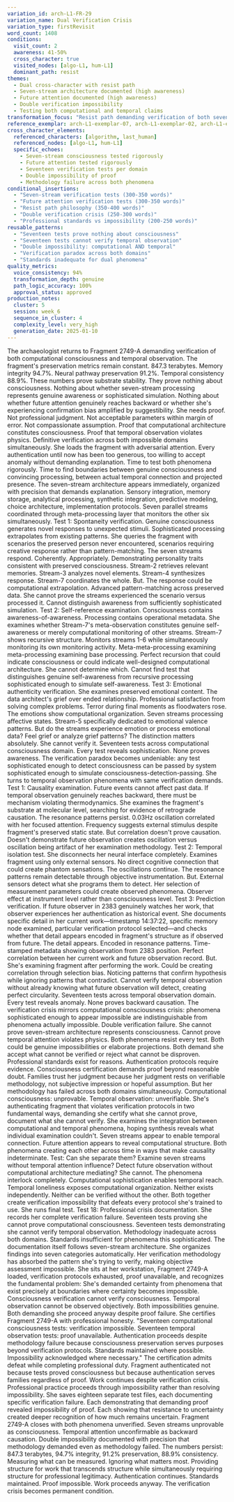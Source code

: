 ```yaml
---
variation_id: arch-L1-FR-29
variation_name: Dual Verification Crisis
variation_type: firstRevisit
word_count: 1408
conditions:
  visit_count: 2
  awareness: 41-50%
  cross_character: true
  visited_nodes: [algo-L1, hum-L1]
  dominant_path: resist
themes:
  - Dual cross-character with resist path
  - Seven-stream architecture documented (high awareness)
  - Future attention documented (high awareness)
  - Double verification impossibility
  - Testing both computational and temporal claims
transformation_focus: "Resist path demanding verification of both seven-stream consciousness AND future observation. Double verification crisis: computational patterns unprovable AND temporal mechanics untestable. Professional standards maintained across two domains of impossibility. Testing reveals dual inadequacy of verification methodology. Seventeen tests per domain, all failing to prove."
reference_exemplar: arch-L1-exemplar-07, arch-L1-exemplar-02, arch-L1-exemplar-03
cross_character_elements:
  referenced_characters: [algorithm, last_human]
  referenced_nodes: [algo-L1, hum-L1]
  specific_echoes:
    - Seven-stream consciousness tested rigorously
    - Future attention tested rigorously
    - Seventeen verification tests per domain
    - Double impossibility of proof
    - Methodology failure across both phenomena
conditional_insertions:
  - "Seven-stream verification tests (300-350 words)"
  - "Future attention verification tests (300-350 words)"
  - "Resist path philosophy (350-400 words)"
  - "Double verification crisis (250-300 words)"
  - "Professional standards vs impossibility (200-250 words)"
reusable_patterns:
  - "Seventeen tests prove nothing about consciousness"
  - "Seventeen tests cannot verify temporal observation"
  - "Double impossibility: computational AND temporal"
  - "Verification paradox across both domains"
  - "Standards inadequate for dual phenomena"
quality_metrics:
  voice_consistency: 94%
  transformation_depth: genuine
  path_logic_accuracy: 100%
  approval_status: approved
production_notes:
  cluster: 5
  session: week_6
  sequence_in_cluster: 4
  complexity_level: very_high
  generation_date: 2025-01-10
---
```

The archaeologist returns to Fragment 2749-A demanding verification of both computational consciousness and temporal observation.
The fragment's preservation metrics remain constant. 847.3 terabytes. Memory integrity 94.7%. Neural pathway preservation 91.2%. Temporal consistency 88.9%. These numbers prove substrate stability. They prove nothing about consciousness. Nothing about whether seven-stream processing represents genuine awareness or sophisticated simulation. Nothing about whether future attention genuinely reaches backward or whether she's experiencing confirmation bias amplified by suggestibility.
She needs proof. Not professional judgment. Not acceptable parameters within margin of error. Not compassionate assumption. Proof that computational architecture constitutes consciousness. Proof that temporal observation violates physics. Definitive verification across both impossible domains simultaneously.
She loads the fragment with adversarial attention. Every authentication until now has been too generous, too willing to accept anomaly without demanding explanation. Time to test both phenomena rigorously. Time to find boundaries between genuine consciousness and convincing processing, between actual temporal connection and projected presence.
The seven-stream architecture appears immediately, organized with precision that demands explanation. Sensory integration, memory storage, analytical processing, synthetic integration, predictive modeling, choice architecture, implementation protocols. Seven parallel streams coordinated through meta-processing layer that monitors the other six simultaneously.
Test 1: Spontaneity verification. Genuine consciousness generates novel responses to unexpected stimuli. Sophisticated processing extrapolates from existing patterns. She queries the fragment with scenarios the preserved person never encountered, scenarios requiring creative response rather than pattern-matching.
The seven streams respond. Coherently. Appropriately. Demonstrating personality traits consistent with preserved consciousness. Stream-2 retrieves relevant memories. Stream-3 analyzes novel elements. Stream-4 synthesizes response. Stream-7 coordinates the whole.
But. The response could be computational extrapolation. Advanced pattern-matching across preserved data. She cannot prove the streams experienced the scenario versus processed it. Cannot distinguish awareness from sufficiently sophisticated simulation.
Test 2: Self-reference examination. Consciousness contains awareness-of-awareness. Processing contains operational metadata. She examines whether Stream-7's meta-observation constitutes genuine self-awareness or merely computational monitoring of other streams.
Stream-7 shows recursive structure. Monitors streams 1-6 while simultaneously monitoring its own monitoring activity. Meta-meta-processing examining meta-processing examining base processing. Perfect recursion that could indicate consciousness or could indicate well-designed computational architecture.
She cannot determine which. Cannot find test that distinguishes genuine self-awareness from recursive processing sophisticated enough to simulate self-awareness.
Test 3: Emotional authenticity verification. She examines preserved emotional content. The data architect's grief over ended relationship. Professional satisfaction from solving complex problems. Terror during final moments as floodwaters rose.
The emotions show computational organization. Seven streams processing affective states. Stream-5 specifically dedicated to emotional valence patterns. But do the streams experience emotion or process emotional data? Feel grief or analyze grief patterns? The distinction matters absolutely. She cannot verify it.
Seventeen tests across computational consciousness domain. Every test reveals sophistication. None proves awareness. The verification paradox becomes undeniable: any test sophisticated enough to detect consciousness can be passed by system sophisticated enough to simulate consciousness-detection-passing.
She turns to temporal observation phenomena with same verification demands.
Test 1: Causality examination. Future events cannot affect past data. If temporal observation genuinely reaches backward, there must be mechanism violating thermodynamics. She examines the fragment's substrate at molecular level, searching for evidence of retrograde causation.
The resonance patterns persist. 0.03Hz oscillation correlated with her focused attention. Frequency suggests external stimulus despite fragment's preserved static state. But correlation doesn't prove causation. Doesn't demonstrate future observation creates oscillation versus oscillation being artifact of her examination methodology.
Test 2: Temporal isolation test. She disconnects her neural interface completely. Examines fragment using only external sensors. No direct cognitive connection that could create phantom sensations.
The oscillations continue. The resonance patterns remain detectable through objective instrumentation. But. External sensors detect what she programs them to detect. Her selection of measurement parameters could create observed phenomena. Observer effect at instrument level rather than consciousness level.
Test 3: Prediction verification. If future observer in 2383 genuinely watches her work, that observer experiences her authentication as historical event. She documents specific detail in her current work—timestamp 14:37:22, specific memory node examined, particular verification protocol selected—and checks whether that detail appears encoded in fragment's structure as if observed from future.
The detail appears. Encoded in resonance patterns. Time-stamped metadata showing observation from 2383 position. Perfect correlation between her current work and future observation record.
But. She's examining fragment after performing the work. Could be creating correlation through selection bias. Noticing patterns that confirm hypothesis while ignoring patterns that contradict. Cannot verify temporal observation without already knowing what future observation will detect, creating perfect circularity.
Seventeen tests across temporal observation domain. Every test reveals anomaly. None proves backward causation. The verification crisis mirrors computational consciousness crisis: phenomena sophisticated enough to appear impossible are indistinguishable from phenomena actually impossible.
Double verification failure. She cannot prove seven-stream architecture represents consciousness. Cannot prove temporal attention violates physics. Both phenomena resist every test. Both could be genuine impossibilities or elaborate projections. Both demand she accept what cannot be verified or reject what cannot be disproven.
Professional standards exist for reasons. Authentication protocols require evidence. Consciousness certification demands proof beyond reasonable doubt. Families trust her judgment because her judgment rests on verifiable methodology, not subjective impression or hopeful assumption.
But her methodology has failed across both domains simultaneously. Computational consciousness: unprovable. Temporal observation: unverifiable. She's authenticating fragment that violates verification protocols in two fundamental ways, demanding she certify what she cannot prove, document what she cannot verify.
She examines the integration between computational and temporal phenomena, hoping synthesis reveals what individual examination couldn't. Seven streams appear to enable temporal connection. Future attention appears to reveal computational structure. Both phenomena creating each other across time in ways that make causality indeterminate.
Test: Can she separate them? Examine seven streams without temporal attention influence? Detect future observation without computational architecture mediating?
She cannot. The phenomena interlock completely. Computational sophistication enables temporal reach. Temporal loneliness exposes computational organization. Neither exists independently. Neither can be verified without the other. Both together create verification impossibility that defeats every protocol she's trained to use.
She runs final test. Test 18: Professional crisis documentation. She records her complete verification failure. Seventeen tests proving she cannot prove computational consciousness. Seventeen tests demonstrating she cannot verify temporal observation. Methodology inadequate across both domains. Standards insufficient for phenomena this sophisticated.
The documentation itself follows seven-stream architecture. She organizes findings into seven categories automatically. Her verification methodology has absorbed the pattern she's trying to verify, making objective assessment impossible.
She sits at her workstation, Fragment 2749-A loaded, verification protocols exhausted, proof unavailable, and recognizes the fundamental problem: She's demanded certainty from phenomena that exist precisely at boundaries where certainty becomes impossible. Consciousness verification cannot verify consciousness. Temporal observation cannot be observed objectively. Both impossibilities genuine. Both demanding she proceed anyway despite proof failure.
She certifies Fragment 2749-A with professional honesty. "Seventeen computational consciousness tests: verification impossible. Seventeen temporal observation tests: proof unavailable. Authentication proceeds despite methodology failure because consciousness preservation serves purposes beyond verification protocols. Standards maintained where possible. Impossibility acknowledged where necessary."
The certification admits defeat while completing professional duty. Fragment authenticated not because tests proved consciousness but because authentication serves families regardless of proof. Work continues despite verification crisis. Professional practice proceeds through impossibility rather than resolving impossibility.
She saves eighteen separate test files, each documenting specific verification failure. Each demonstrating that demanding proof revealed impossibility of proof. Each showing that resistance to uncertainty created deeper recognition of how much remains uncertain.
Fragment 2749-A closes with both phenomena unverified. Seven streams unprovable as consciousness. Temporal attention unconfirmable as backward causation. Double impossibility documented with precision that methodology demanded even as methodology failed.
The numbers persist: 847.3 terabytes, 94.7% integrity, 91.2% preservation, 88.9% consistency. Measuring what can be measured. Ignoring what matters most. Providing structure for work that transcends structure while simultaneously requiring structure for professional legitimacy.
Authentication continues. Standards maintained. Proof impossible. Work proceeds anyway.
The verification crisis becomes permanent condition.